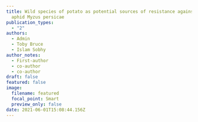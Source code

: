 ```yaml
---
title: Wild species of potato as potential sources of resistance against the
  aphid Myzus persicae
publication_types:
  - "2"
authors:
  - Admin
  - Toby Bruce
  - Islam Sobhy
author_notes:
  - First-author
  - co-author
  - co-author
draft: false
featured: false
image:
  filename: featured
  focal_point: Smart
  preview_only: false
date: 2021-06-01T15:08:44.156Z
---
```

